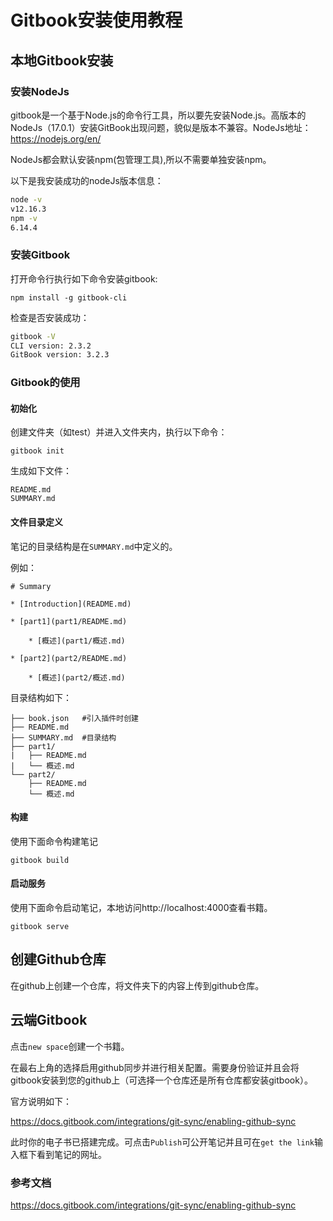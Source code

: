 # Gitbook安装使用教程

## 本地Gitbook安装

### 安装NodeJs

gitbook是一个基于Node.js的命令行工具，所以要先安装Node.js。高版本的NodeJs（17.0.1）安装GitBook出现问题，貌似是版本不兼容。NodeJs地址：https://nodejs.org/en/

NodeJs都会默认安装npm(包管理工具),所以不需要单独安装npm。

以下是我安装成功的nodeJs版本信息：

```bash
node -v
v12.16.3
npm -v
6.14.4
```

### 安装Gitbook

打开命令行执行如下命令安装gitbook:

```
npm install -g gitbook-cli
```

检查是否安装成功：

```bash
gitbook -V
CLI version: 2.3.2
GitBook version: 3.2.3
```

### Gitbook的使用

#### 初始化

创建文件夹（如test）并进入文件夹内，执行以下命令：

```
gitbook init
```

生成如下文件：

```
README.md
SUMMARY.md
```

#### 文件目录定义

笔记的目录结构是在`SUMMARY.md`中定义的。

例如：

```
# Summary

* [Introduction](README.md)

* [part1](part1/README.md)

	* [概述](part1/概述.md)
	
* [part2](part2/README.md)

	* [概述](part2/概述.md)
```

目录结构如下：

```
├── book.json	#引入插件时创建
├── README.md
├── SUMMARY.md	#目录结构
├── part1/
|   ├── README.md
|   └── 概述.md
└── part2/
    ├── README.md
    └── 概述.md
```

#### 构建

使用下面命令构建笔记

```
gitbook build
```

#### 启动服务

使用下面命令启动笔记，本地访问http://localhost:4000查看书籍。

```
gitbook serve
```

## 创建Github仓库

在github上创建一个仓库，将文件夹下的内容上传到github仓库。

## 云端Gitbook

点击`new space`创建一个书籍。

在最右上角的选择启用github同步并进行相关配置。需要身份验证并且会将gitbook安装到您的github上（可选择一个仓库还是所有仓库都安装gitbook）。

官方说明如下：

https://docs.gitbook.com/integrations/git-sync/enabling-github-sync

此时你的电子书已搭建完成。可点击`Publish`可公开笔记并且可在`get the link`输入框下看到笔记的网址。

### 参考文档

https://docs.gitbook.com/integrations/git-sync/enabling-github-sync
